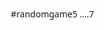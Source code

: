 #randomgame5
....7
<!DOCTYPE html>
<html lang="ru">
<head>
    <meta charset="UTF-8">
    <meta name="viewport" content="width=device-width, initial-scale=1.0">
    <title>Угадай число - Глобальный рейтинг</title>
    <style>
        * {
            box-sizing: border-box;
            margin: 0;
            padding: 0;
            font-family: 'Segoe UI', Tahoma, Geneva, Verdana, sans-serif;
        }
        
        body {
            background: linear-gradient(135deg, #6a11cb 0%, #2575fc 100%);
            min-height: 100vh;
            display: flex;
            justify-content: center;
            align-items: center;
            padding: 20px;
            color: #333;
        }
        
        .container {
            width: 100%;
            max-width: 900px;
            background: rgba(255, 255, 255, 0.95);
            border-radius: 20px;
            box-shadow: 0 15px 30px rgba(0, 0, 0, 0.2);
            overflow: hidden;
        }
        
        header {
            background: linear-gradient(90deg, #4b6cb7 0%, #182848 100%);
            color: white;
            padding: 20px;
            text-align: center;
        }
        
        h1 {
            font-size: 2.5rem;
            margin-bottom: 10px;
        }
        
        .subtitle {
            font-size: 1.2rem;
            opacity: 0.9;
        }
        
        .content {
            display: flex;
            flex-direction: column;
            padding: 20px;
        }
        
        .auth-section, .game-section, .leaderboard-section {
            margin-bottom: 30px;
        }
        
        h2 {
            color: #2c3e50;
            margin-bottom: 15px;
            padding-bottom: 5px;
            border-bottom: 2px solid #3498db;
        }
        
        .input-group {
            margin-bottom: 15px;
        }
        
        input, select {
            width: 100%;
            padding: 12px 15px;
            border: 2px solid #ddd;
            border-radius: 8px;
            font-size: 16px;
            transition: border-color 0.3s;
        }
        
        input:focus, select:focus {
            border-color: #3498db;
            outline: none;
        }
        
        .btn {
            padding: 12px 20px;
            background: #3498db;
            color: white;
            border: none;
            border-radius: 8px;
            cursor: pointer;
            font-size: 16px;
            font-weight: 600;
            transition: all 0.3s;
            margin-right: 10px;
            margin-bottom: 10px;
        }
        
        .btn:hover {
            background: #2980b9;
            transform: translateY(-2px);
            box-shadow: 0 5px 15px rgba(0, 0, 0, 0.1);
        }
        
        .btn-success {
            background: #2ecc71;
        }
        
        .btn-success:hover {
            background: #27ae60;
        }
        
        .btn-danger {
            background: #e74c3c;
        }
        
        .btn-danger:hover {
            background: #c0392b;
        }
        
        .btn-warning {
            background: #f39c12;
        }
        
        .btn-warning:hover {
            background: #e67e22;
        }
        
        .btn-info {
            background: #17a2b8;
        }
        
        .btn-info:hover {
            background: #138496;
        }
        
        .message {
            padding: 10px;
            border-radius: 8px;
            margin: 10px 0;
            text-align: center;
        }
        
        .success {
            background: #d4edda;
            color: #155724;
        }
        
        .error {
            background: #f8d7da;
            color: #721c24;
        }
        
        .info {
            background: #d1ecf1;
            color: #0c5460;
        }
        
        .game-info {
            background: #f8f9fa;
            padding: 15px;
            border-radius: 8px;
            margin-bottom: 15px;
            text-align: center;
            font-size: 18px;
        }
        
        .attempts {
            font-weight: bold;
            color: #e74c3c;
        }
        
        .leaderboard {
            width: 100%;
            border-collapse: collapse;
            margin-top: 20px;
        }
        
        .leaderboard th, .leaderboard td {
            padding: 12px 15px;
            text-align: left;
            border-bottom: 1px solid #ddd;
        }
        
        .leaderboard th {
            background: #f8f9fa;
            font-weight: 600;
        }
        
        .leaderboard tr:hover {
            background: #f1f8ff;
        }
        
        .rank {
            font-weight: bold;
            text-align: center;
        }
        
        .top-1 { background: #fff9c4; }
        .top-2 { background: #e1f5fe; }
        .top-3 { background: #ffebee; }
        
        .flag {
            width: 24px;
            height: 16px;
            margin-right: 10px;
            vertical-align: middle;
            display: inline-block;
            background-size: cover;
            border-radius: 2px;
        }
        
        .section-title {
            display: flex;
            justify-content: space-between;
            align-items: center;
        }
        
        .user-info {
            font-size: 16px;
            color: #7f8c8d;
        }
        
        .loading {
            display: inline-block;
            width: 20px;
            height: 20px;
            border: 3px solid rgba(255,255,255,.3);
            border-radius: 50%;
            border-top-color: #fff;
            animation: spin 1s ease-in-out infinite;
        }
        
        @keyframes spin {
            to { transform: rotate(360deg); }
        }
        
        .currency-display {
            background: linear-gradient(135deg, #ffd700 0%, #ffec8b 100%);
            padding: 8px 15px;
            border-radius: 20px;
            font-weight: bold;
            color: #8b7500;
            display: inline-flex;
            align-items: center;
            margin-left: 10px;
        }
        
        .currency-icon {
            margin-right: 5px;
            font-size: 1.2em;
        }
        
        .hint-section {
            background: #f0f8ff;
            padding: 15px;
            border-radius: 8px;
            margin: 15px 0;
            border-left: 4px solid #3498db;
        }
        
        .hint-buttons {
            display: flex;
            gap: 10px;
            flex-wrap: wrap;
            margin-top: 10px;
        }
        
        @media (max-width: 768px) {
            .content {
                padding: 15px;
            }
            
            h1 {
                font-size: 2rem;
            }
            
            .btn {
                width: 100%;
                margin-bottom: 10px;
            }
            
            .hint-buttons {
                flex-direction: column;
            }
        }
    </style>
</head>
<body>
    <div class="container">
        <header>
            <h1>Угадай число</h1>
            <div class="subtitle">Проверь свою интуицию и зарабатывай эски!</div>
        </header>
        
        <div class="content">
            <!-- Секция авторизации -->
            <div class="auth-section">
                <div class="section-title">
                    <h2>Вход / Регистрация</h2>
                    <div class="user-info" id="user-info"></div>
                </div>
                <div class="input-group">
                    <input type="text" id="username" placeholder="Придумайте логин">
                </div>
                <div class="input-group">
                    <input type="password" id="password" placeholder="Придумайте пароль">
                </div>
                <div class="input-group">
                    <select id="country">
                        <option value="">Выберите страну</option>
                        <option value="ru">Россия</option>
                        <option value="us">США</option>
                        <option value="de">Германия</option>
                        <option value="fr">Франция</option>
                        <option value="br">Бразилия</option>
                        <option value="cn">Китай</option>
                        <option value="jp">Япония</option>
                        <option value="in">Индия</option>
                        <option value="kr">Корея</option>
                        <option value="mx">Мексика</option>
                        <!-- Страны Средней Азии -->
                        <option value="kz">Казахстан</option>
                        <option value="uz">Узбекистан</option>
                        <option value="tj">Таджикистан</option>
                        <option value="kg">Кыргызстан</option>
                        <option value="tm">Туркменистан</option>
                    </select>
                </div>
                <button class="btn" onclick="login()">Войти</button>
                <button class="btn btn-success" onclick="register()">Зарегистрироваться</button>
                <div id="auth-message" class="message"></div>
            </div>
            
            <!-- Секция игры -->
            <div class="game-section">
                <h2>Игра</h2>
                <div id="game-info" class="game-info">Я загадал число от 1 до 100. Попробуй угадать!</div>
                <div id="attempts" class="attempts">Попытки: 0</div>
                <div class="input-group">
                    <input type="number" id="guess-input" placeholder="Введите число от 1 до 100" min="1" max="100">
                </div>
                <button class="btn" onclick="startGame()">Новая игра</button>
                <button class="btn btn-success" onclick="checkGuess()">Проверить</button>
                
                <!-- Секция подсказок -->
                <div class="hint-section">
                    <h3>Подсказки</h3>
                    <p>Купи подсказку, чтобы легче отгадать число!</p>
                    <div class="hint-buttons">
                        <button class="btn btn-info" onclick="buyHint('range')">Купить подсказку диапазона (5 эски)</button>
                        <button class="btn btn-info" onclick="buyHint('evenodd')">Купить подсказку четности (3 эски)</button>
                        <button class="btn btn-info" onclick="buyHint('multiple')">Купить подсказку кратности (7 эски)</button>
                    </div>
                    <div id="hint-result" class="message"></div>
                </div>
                
                <div id="result" class="message"></div>
            </div>
            
            <!-- Таблица лидеров -->
            <div class="leaderboard-section">
                <div class="section-title">
                    <h2>Глобальный рейтинг игроков</h2>
                    <button class="btn btn-warning" onclick="loadLeaderboard()">Обновить рейтинг</button>
                </div>
                <table class="leaderboard">
                    <thead>
                        <tr>
                            <th width="10%">Место</th>
                            <th width="30%">Игрок</th>
                            <th width="20%">Страна</th>
                            <th width="20%">Рекорд</th>
                            <th width="20%">Эски</th>
                        </tr>
                    </thead>
                    <tbody id="leaderboard-body">
                        <tr>
                            <td colspan="5" style="text-align: center;">Загрузка рейтинга...</td>
                        </tr>
                    </tbody>
                </table>
            </div>
        </div>
    </div>

    <script>
        // Хранилище данных
        let users = {};
        let currentUser = null;
        let targetNumber = 0;
        let attempts = 0;
        let gameStarted = false;
        let hintsUsed = [];
        
        // Флаги стран
        const countryFlags = {
            'ru': 'https://flagcdn.com/ru.svg',
            'us': 'https://flagcdn.com/us.svg',
            'de': 'https://flagcdn.com/de.svg',
            'fr': 'https://flagcdn.com/fr.svg',
            'br': 'https://flagcdn.com/br.svg',
            'cn': 'https://flagcdn.com/cn.svg',
            'jp': 'https://flagcdn.com/jp.svg',
            'in': 'https://flagcdn.com/in.svg',
            'kr': 'https://flagcdn.com/kr.svg',
            'mx': 'https://flagcdn.com/mx.svg',
            // Флаги стран Средней Азии
            'kz': 'https://flagcdn.com/kz.svg',
            'uz': 'https://flagcdn.com/uz.svg',
            'tj': 'https://flagcdn.com/tj.svg',
            'kg': 'https://flagcdn.com/kg.svg',
            'tm': 'https://flagcdn.com/tm.svg'
        };
        
        // Названия стран
        const countryNames = {
            'ru': 'Россия',
            'us': 'США',
            'de': 'Германия',
            'fr': 'Франция',
            'br': 'Бразилия',
            'cn': 'Китай',
            'jp': 'Япония',
            'in': 'Индия',
            'kr': 'Корея',
            'mx': 'Мексика',
            // Названия стран Средней Азии
            'kz': 'Казахстан',
            'uz': 'Узбекистан',
            'tj': 'Таджикистан',
            'kg': 'Кыргызстан',
            'tm': 'Туркменистан'
        };

        // Инициализация при загрузке
        window.onload = function() {
            loadLeaderboard();
            showGameElements(false);
            
            // Попытка автоматического входа, если пользователь уже авторизован
            const savedUser = localStorage.getItem('currentUser');
            if (savedUser) {
                const userData = JSON.parse(savedUser);
                currentUser = userData.username;
                updateUserInfo();
                showGameElements(true);
            }
        };

        // Загрузка рейтинга
        async function loadLeaderboard() {
            try {
                document.getElementById('leaderboard-body').innerHTML = `
                    <tr>
                        <td colspan="5" style="text-align: center;">
                            <div class="loading"></div> Загрузка рейтинга...
                        </td>
                    </tr>
                `;
                
                // Имитация задержки сети
                await new Promise(resolve => setTimeout(resolve, 1000));
                
                // Получаем данные из localStorage
                const storedUsers = JSON.parse(localStorage.getItem('guessNumberUsers')) || {};
                users = storedUsers;
                
                updateLeaderboard();
            } catch (error) {
                console.error('Ошибка загрузки рейтинга:', error);
                document.getElementById('leaderboard-body').innerHTML = `
                    <tr>
                        <td colspan="5" style="text-align: center; color: #e74c3c;">
                            Ошибка загрузки рейтинга. Попробуйте позже.
                        </td>
                    </tr>
                `;
            }
        }

        // Сохранение данных
        async function saveData() {
            try {
                localStorage.setItem('guessNumberUsers', JSON.stringify(users));
                await new Promise(resolve => setTimeout(resolve, 500));
                return true;
            } catch (error) {
                console.error('Ошибка сохранения данных:', error);
                return false;
            }
        }

        // Показать/скрыть элементы игры
        function showGameElements(show) {
            document.getElementById('game-info').style.display = show ? 'block' : 'none';
            document.getElementById('attempts').style.display = show ? 'block' : 'none';
            document.getElementById('guess-input').style.display = show ? 'block' : 'none';
            document.querySelectorAll('.game-section .btn').forEach(btn => {
                if (!btn.classList.contains('btn-info')) {
                    btn.style.display = show ? 'inline-block' : 'none';
                }
            });
            document.querySelector('.hint-section').style.display = show ? 'block' : 'none';
        }

        // Обновить информацию о пользователе
        function updateUserInfo() {
            if (currentUser && users[currentUser]) {
                const user = users[currentUser];
                const countryCode = user.country || '';
                const countryName = countryNames[countryCode] || '';
                
                let flagHtml = '';
                if (countryCode && countryFlags[countryCode]) {
                    flagHtml = `<span class="flag" style="background-image: url(${countryFlags[countryCode]})"></span>`;
                }
                
                document.getElementById('user-info').innerHTML = `
                    Вы вошли как: <strong>${currentUser}</strong> ${flagHtml} ${countryName}
                    <div class="currency-display">
                        <span class="currency-icon">🪙</span> ${user.eski || 0} эски
                    </div>
                    <button class="btn btn-danger" onclick="logout()" style="padding: 5px 10px; margin-left: 10px;">Выйти</button>
                `;
            } else {
                document.getElementById('user-info').innerHTML = '';
            }
        }

        // Обновить таблицу лидеров
        function updateLeaderboard() {
            const leaderboardBody = document.getElementById('leaderboard-body');
            leaderboardBody.innerHTML = '';
            
            // Создаем массив пользователей с рекордами
            const usersWithRecords = [];
            for (const username in users) {
                if (users[username].bestScore !== undefined && users[username].bestScore !== null) {
                    usersWithRecords.push({
                        username: username,
                        country: users[username].country,
                        bestScore: users[username].bestScore,
                        eski: users[username].eski || 0
                    });
                }
            }
            
            // Сортируем по рекорду (меньше попыток = лучше)
            usersWithRecords.sort((a, b) => a.bestScore - b.bestScore);
            
            // Заполняем таблицу (только топ-10)
            const topUsers = usersWithRecords.slice(0, 10);
            
            if (topUsers.length === 0) {
                leaderboardBody.innerHTML = '<tr><td colspan="5" style="text-align: center;">Пока нет записей в рейтинге</td></tr>';
                return;
            }
            
            topUsers.forEach((user, index) => {
                const row = document.createElement('tr');
                
                // Добавляем классы для первых трех мест
                if (index === 0) row.classList.add('top-1');
                else if (index === 1) row.classList.add('top-2');
                else if (index === 2) row.classList.add('top-3');
                
                const countryCode = user.country || '';
                let flagHtml = '';
                if (countryCode && countryFlags[countryCode]) {
                    flagHtml = `<span class="flag" style="background-image: url(${countryFlags[countryCode]})"></span>`;
                }
                
                row.innerHTML = `
                    <td class="rank">${index + 1}</td>
                    <td>${user.username}</td>
                    <td>${flagHtml} ${countryNames[countryCode] || ''}</td>
                    <td>${user.bestScore} попыток</td>
                    <td>${user.eski} эски</td>
                `;
                
                leaderboardBody.appendChild(row);
            });
        }

        // Регистрация
        async function register() {
            const username = document.getElementById('username').value;
            const password = document.getElementById('password').value;
            const country = document.getElementById('country').value;
            const messageEl = document.getElementById('auth-message');
            
            if (!username || !password || !country) {
                showMessage(messageEl, 'Заполните все поля', 'error');
                return;
            }
            
            // Загружаем актуальные данные
            await loadLeaderboard();
            
            if (users[username]) {
                showMessage(messageEl, 'Пользователь уже существует', 'error');
                return;
            }
            
            users[username] = { password, country, bestScore: null, eski: 0 };
            
            const saved = await saveData();
            if (saved) {
                showMessage(messageEl, 'Регистрация успешна! Теперь войдите.', 'success');
            } else {
                showMessage(messageEl, 'Ошибка регистрации. Попробуйте позже.', 'error');
            }
        }

        // Вход
        async function login() {
            const username = document.getElementById('username').value;
            const password = document.getElementById('password').value;
            const messageEl = document.getElementById('auth-message');
            
            // Загружаем актуальные данные
            await loadLeaderboard();
            
            if (!users[username] || users[username].password !== password) {
                showMessage(messageEl, 'Неверный логин или пароль', 'error');
                return;
            }
            
            currentUser = username;
            localStorage.setItem('currentUser', JSON.stringify({ username, password }));
            
            updateUserInfo();
            showGameElements(true);
            showMessage(messageEl, 'Вход выполнен успешно!', 'success');
            startGame();
        }

        // Выход
        function logout() {
            currentUser = null;
            localStorage.removeItem('currentUser');
            document.getElementById('user-info').innerHTML = '';
            showGameElements(false);
            document.getElementById('auth-message').innerHTML = '';
        }

        // Начать игру
        function startGame() {
            targetNumber = Math.floor(Math.random() * 100) + 1;
            attempts = 0;
            gameStarted = true;
            hintsUsed = [];
            
            document.getElementById('game-info').textContent = 'Я загадал число от 1 до 100. Попробуй угадать!';
            document.getElementById('attempts').textContent = 'Попытки: 0';
            document.getElementById('result').textContent = '';
            document.getElementById('hint-result').textContent = '';
            document.getElementById('guess-input').value = '';
            document.getElementById('guess-input').focus();
        }

        // Проверить предположение
        async function checkGuess() {
            if (!gameStarted) {
                showMessage(document.getElementById('result'), 'Сначала начните игру!', 'error');
                return;
            }
            
            if (!currentUser) {
                showMessage(document.getElementById('result'), 'Сначала войдите в систему!', 'error');
                return;
            }
            
            const guess = parseInt(document.getElementById('guess-input').value);
            
            if (isNaN(guess) || guess < 1 || guess > 100) {
                showMessage(document.getElementById('result'), 'Введите число от 1 до 100', 'error');
                return;
            }
            
            attempts++;
            document.getElementById('attempts').textContent = `Попытки: ${attempts}`;
            
            if (guess === targetNumber) {
                let rewardMessage = '';
                
                // Начисляем эски за победу за 1-5 попыток
                if (attempts <= 5) {
                    users[currentUser].eski = (users[currentUser].eski || 0) + 20;
                    rewardMessage = ` Вы получили 20 эски за победу за ${attempts} попытки!`;
                }
                
                showMessage(document.getElementById('result'), `Поздравляем! Вы угадали число ${targetNumber} за ${attempts} попыток!${rewardMessage}`, 'success');
                
                // Обновляем рекорд, если он лучше предыдущего
                let isNewRecord = false;
                if (users[currentUser].bestScore === null || attempts < users[currentUser].bestScore) {
                    users[currentUser].bestScore = attempts;
                    isNewRecord = true;
                }
                
                // Сохраняем данные
                const saved = await saveData();
                if (saved) {
                    updateLeaderboard();
                    updateUserInfo();
                    
                    if (isNewRecord) {
                        showMessage(document.getElementById('result'), 
                                  `Новый рекорд! Вы вошли в глобальный рейтинг с результатом ${attempts} попыток!`, 
                                  'success');
                    }
                } else {
                    showMessage(document.getElementById('result'), 
                              'Ошибка сохранения рекорда. Попробуйте позже.', 
                              'error');
                }
                
                gameStarted = false;
            } else if (guess < targetNumber) {
                showMessage(document.getElementById('result'), 'Загаданное число больше', 'info');
            } else {
                showMessage(document.getElementById('result'), 'Загаданное число меньше', 'info');
            }
            
            document.getElementById('guess-input').value = '';
            document.getElementById('guess-input').focus();
        }

        // Покупка подсказки
        function buyHint(type) {
            if (!gameStarted) {
                showMessage(document.getElementById('hint-result'), 'Сначала начните игру!', 'error');
                return;
            }
            
            if (!currentUser) {
                showMessage(document.getElementById('hint-result'), 'Сначала войдите в систему!', 'error');
                return;
            }
            
            const user = users[currentUser];
            const eski = user.eski || 0;
            let hintCost = 0;
            let hintMessage = '';
            
            // Определяем стоимость и содержание подсказки
            switch(type) {
                case 'range':
                    hintCost = 5;
                    if (hintsUsed.includes('range')) {
                        showMessage(document.getElementById('hint-result'), 'Вы уже использовали эту подсказку!', 'error');
                        return;
                    }
                    const rangeStart = Math.max(1, targetNumber - 10);
                    const rangeEnd = Math.min(100, targetNumber + 10);
                    hintMessage = `Загаданное число находится между ${rangeStart} и ${rangeEnd}`;
                    break;
                    
                case 'evenodd':
                    hintCost = 3;
                    if (hintsUsed.includes('evenodd')) {
                        showMessage(document.getElementById('hint-result'), 'Вы уже использовали эту подсказку!', 'error');
                        return;
                    }
                    hintMessage = `Загаданное число является ${targetNumber % 2 === 0 ? 'четным' : 'нечетным'}`;
                    break;
                    
                case 'multiple':
                    hintCost = 7;
                    if (hintsUsed.includes('multiple')) {
                        showMessage(document.getElementById('hint-result'), 'Вы уже использовали эту подсказку!', 'error');
                        return;
                    }
                    
                    // Находим делители числа
                    const divisors = [];
                    for (let i = 2; i < targetNumber; i++) {
                        if (targetNumber % i === 0) {
                            divisors.push(i);
                            if (divisors.length >= 2) break;
                        }
                    }
                    
                    if (divisors.length > 0) {
                        hintMessage = `Загаданное число делится на ${divisors.join(', ')}`;
                    } else {
                        hintMessage = 'Загаданное число является простым (делится только на 1 и само себя)';
                    }
                    break;
            }
            
            // Проверяем, хватает ли эски
            if (eski < hintCost) {
                showMessage(document.getElementById('hint-result'), `Недостаточно эски! Нужно ${hintCost}, у вас ${eski}.`, 'error');
                return;
            }
            
            // Списание эски и показ подсказки
            user.eski = eski - hintCost;
            hintsUsed.push(type);
            updateUserInfo();
            saveData();
            
            showMessage(document.getElementById('hint-result'), `Подсказка (стоимость: ${hintCost} эски): ${hintMessage}`, 'info');
        }

        // Показать сообщение
        function showMessage(element, message, type) {
            element.textContent = message;
            element.className = 'message ' + type;
        }
    </script>
</body>
</html>
